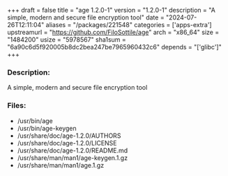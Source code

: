 +++
draft = false
title = "age 1.2.0-1"
version = "1.2.0-1"
description = "A simple, modern and secure file encryption tool"
date = "2024-07-26T12:11:04"
aliases = "/packages/221548"
categories = ['apps-extra']
upstreamurl = "https://github.com/FiloSottile/age"
arch = "x86_64"
size = "1484200"
usize = "5978567"
sha1sum = "6a90c6d5f920005b8dc2bea247be7965960432c6"
depends = "['glibc']"
+++
### Description: 
A simple, modern and secure file encryption tool

### Files: 
* /usr/bin/age
* /usr/bin/age-keygen
* /usr/share/doc/age-1.2.0/AUTHORS
* /usr/share/doc/age-1.2.0/LICENSE
* /usr/share/doc/age-1.2.0/README.md
* /usr/share/man/man1/age-keygen.1.gz
* /usr/share/man/man1/age.1.gz
